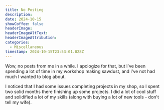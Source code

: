 ```yaml
---
title: No Posting
description: 
date: 2024-10-15
showCoffee: false
headerImage: 
headerImageAltText: 
headerImageAttribution: 
categories:
  - Miscellaneous
timestamp: 2024-10-15T23:53:01.028Z
---
```


Wow, no posts from me in a while. I apologize for that, but I've been spending a lot of time in my workshop making sawdust, and I've not had much I wanted to blog about. 

I noticed that I had some issues completing projects in my shop, so I spent two solid months there finishing up some projects. I did a lot of cool stuff and solidified a lot of my skills (along with buying a lot of new tools - don't tell my wife). 
